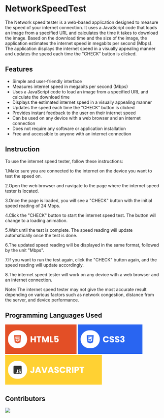 # NetworkSpeedTest

The Network speed tester is a web-based application designed to measure the speed of your internet connection. It uses a JavaScript code that loads an image from a specified URL and calculates the time it takes to download the image. Based on the download time and the size of the image, the application estimates the internet speed in megabits per second (Mbps). The application displays the internet speed in a visually appealing manner and updates the speed each time the "CHECK" button is clicked.

## Features
* Simple and user-friendly interface
* Measures internet speed in megabits per second (Mbps)
* Uses a JavaScript code to load an image from a specified URL and calculate the download time
* Displays the estimated internet speed in a visually appealing manner
* Updates the speed each time the "CHECK" button is clicked
* Provides instant feedback to the user on their internet speed
* Can be used on any device with a web browser and an internet connection
* Does not require any software or application installation
* Free and accessible to anyone with an internet connection

## Instruction
To use the internet speed tester, follow these instructions:

1.Make sure you are connected to the internet on the device you want to test the speed on. <br>

2.Open the web browser and navigate to the page where the internet speed tester is located. <br>

3.Once the page is loaded, you will see a "CHECK" button with the initial speed reading of 24 Mbps. <br>

4.Click the "CHECK" button to start the internet speed test. The button will change to a loading animation. <br>

5.Wait until the test is complete. The speed reading will update automatically once the test is done. <br>

6.The updated speed reading will be displayed in the same format, followed by the unit "Mbps". <br>

7.If you want to run the test again, click the "CHECK" button again, and the speed reading will update accordingly. <br>

8.The internet speed tester will work on any device with a web browser and an internet connection.

Note: The internet speed tester may not give the most accurate result depending on various factors such as network congestion, distance from the server, and device performance.

## Programming Languages Used

![HTML5](./assets/html.svg) ![CSS](./assets/css.svg) ![JAVASCRIPT](./assets/javascript.svg)


## Contributors
<a href="https://github.com/alokverma18/NetworkSpeedTest/graphs/contributors">
  <img src="https://contrib.rocks/image?repo=alokverma18/NetworkSpeedTest" />
</a>


